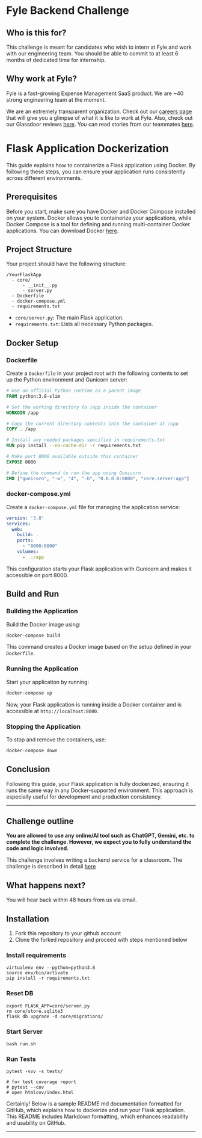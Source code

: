 # Fyle Backend Challenge

## Who is this for?

This challenge is meant for candidates who wish to intern at Fyle and work with our engineering team. You should be able to commit to at least 6 months of dedicated time for internship.

## Why work at Fyle?

Fyle is a fast-growing Expense Management SaaS product. We are ~40 strong engineering team at the moment. 

We are an extremely transparent organization. Check out our [careers page](https://careers.fylehq.com) that will give you a glimpse of what it is like to work at Fyle. Also, check out our Glassdoor reviews [here](https://www.glassdoor.co.in/Reviews/Fyle-Reviews-E1723235.htm). You can read stories from our teammates [here](https://stories.fylehq.com).


# Flask Application Dockerization

This guide explains how to containerize a Flask application using Docker. By following these steps, you can ensure your application runs consistently across different environments.

## Prerequisites

Before you start, make sure you have Docker and Docker Compose installed on your system. Docker allows you to containerize your applications, while Docker Compose is a tool for defining and running multi-container Docker applications. You can download Docker [here](https://www.docker.com/products/docker-desktop).

## Project Structure

Your project should have the following structure:

```
/YourFlaskApp
  - core/
      - __init__.py
      - server.py
  - Dockerfile
  - docker-compose.yml
  - requirements.txt
```

- `core/server.py`: The main Flask application.
- `requirements.txt`: Lists all necessary Python packages.

## Docker Setup

### Dockerfile

Create a `Dockerfile` in your project root with the following contents to set up the Python environment and Gunicorn server:

```Dockerfile
# Use an official Python runtime as a parent image
FROM python:3.8-slim

# Set the working directory to /app inside the container
WORKDIR /app

# Copy the current directory contents into the container at /app
COPY . /app

# Install any needed packages specified in requirements.txt
RUN pip install --no-cache-dir -r requirements.txt

# Make port 8000 available outside this container
EXPOSE 8000

# Define the command to run the app using Gunicorn
CMD ["gunicorn", "-w", "4", "-b", "0.0.0.0:8000", "core.server:app"]
```

### docker-compose.yml

Create a `docker-compose.yml` file for managing the application service:

```yaml
version: '3.8'
services:
  web:
    build: .
    ports:
      - "8000:8000"
    volumes:
      - .:/app
```

This configuration starts your Flask application with Gunicorn and makes it accessible on port 8000.

## Build and Run

### Building the Application

Build the Docker image using:

```bash
docker-compose build
```

This command creates a Docker image based on the setup defined in your `Dockerfile`.

### Running the Application

Start your application by running:

```bash
docker-compose up
```

Now, your Flask application is running inside a Docker container and is accessible at `http://localhost:8000`.

### Stopping the Application

To stop and remove the containers, use:

```bash
docker-compose down
```

## Conclusion

Following this guide, your Flask application is fully dockerized, ensuring it runs the same way in any Docker-supported environment. This approach is especially useful for development and production consistency.

---


## Challenge outline

**You are allowed to use any online/AI tool such as ChatGPT, Gemini, etc. to complete the challenge. However, we expect you to fully understand the code and logic involved.**

This challenge involves writing a backend service for a classroom. The challenge is described in detail [here](./Application.md)


## What happens next?

You will hear back within 48 hours from us via email. 


## Installation

1. Fork this repository to your github account
2. Clone the forked repository and proceed with steps mentioned below

### Install requirements

```
virtualenv env --python=python3.8
source env/bin/activate
pip install -r requirements.txt
```
### Reset DB

```
export FLASK_APP=core/server.py
rm core/store.sqlite3
flask db upgrade -d core/migrations/
```
### Start Server

```
bash run.sh
```
### Run Tests

```
pytest -vvv -s tests/

# for test coverage report
# pytest --cov
# open htmlcov/index.html
```

Certainly! Below is a sample README.md documentation formatted for GitHub, which explains how to dockerize and run your Flask application. This README includes Markdown formatting, which enhances readability and usability on GitHub.

---
